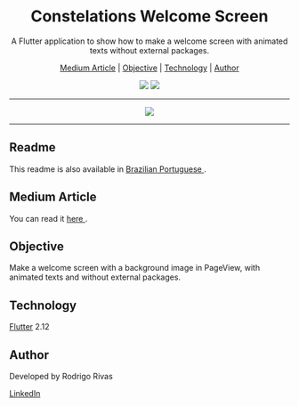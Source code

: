 <h1 align="center">Constelations Welcome Screen</h1>
<p align="center">A Flutter application to show how to make a welcome screen with animated texts without external packages.</p>

<p align="center">
    <a href="#medium_article">Medium Article</a> | 
    <a href="#objective">Objective</a> | 
    <a href="#technology">Technology</a> | 
    <a href="#author">Author</a>
</p>

<div align="center">
    <img src="https://img.shields.io/badge/progress-complete-green"/>
    <img src="https://img.shields.io/badge/medium-published-black"/>
</div>

<hr/>

<div align="center">
    <img src="assets/medium/toMedium.gif"/>
</div>

<hr/>

<p>
    <h2>Readme</h2>
    <p>This readme is also available in
        <a href="https://github.com/RODRIG0RIVAS/medium-constelations-welcome-screen/blob/master/README_pt-br.md" target="_blank">
        Brazilian Portuguese
        </a>
        .
    </p>
</p>

<p id="#medium_article">
    <h2>Medium Article</h2>
    <p>You can read it 
        <a href="https://medium.com/@rodrigorivasdev/welcome-screen-com-texto-animado-utilizando-flutter-c9750066c5f1" target="_blank">
        here
        </a>
        .
    </p>
</p>


<p id="#objective">
    <h2>Objective</h2>
    <p>Make a welcome screen with a background image in PageView, with animated texts and without external packages.</p>
</p>

<p id="#technology">
    <h2>Technology</h2>
    <p><a href="https://flutter.dev/" target="_blank">Flutter</a> 2.12</p>
</p>

<p id="#author">
    <h2>Author</h2>
    <p>Developed by Rodrigo Rivas</p>
    <a href="https://www.linkedin.com/in/rodrigo-rivas-dev/" target="_blank">LinkedIn</a>
</p>